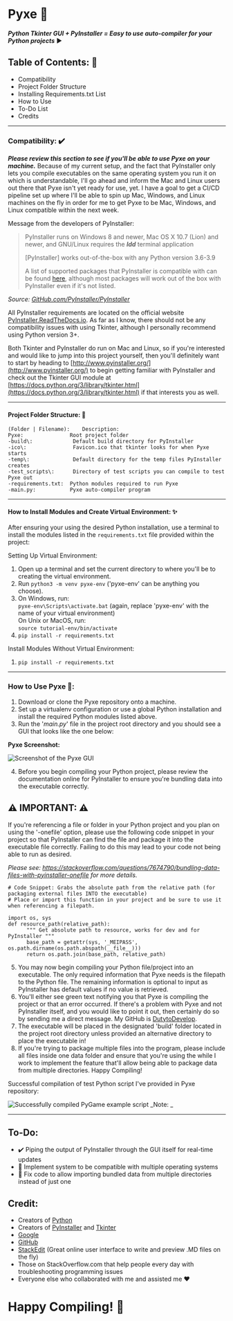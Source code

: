 # Pyxe 🧚
***Python Tkinter GUI  + PyInstaller = Easy to use auto-compiler for your Python projects*** ▶️
 

## Table of Contents: 🤖
 - Compatibility
 - Project Folder Structure
 - Installing Requirements.txt List
 - How to Use
 - To-Do List
 - Credits

---

### Compatibility: ✔️
***Please review this section to see if you'll be able to use Pyxe on your machine.***
Because of my current setup, and the fact that PyInstaller only lets you compile executables on the same operating system you run it on which is understandable, I'll go ahead and inform the Mac and Linux users out there that Pyxe isn't yet ready for use, yet. I have a goal to get a CI/CD pipeline set up where I'll be able to spin up Mac, Windows, and Linux machines on the fly in order for me to get Pyxe to be Mac, Windows, and Linux compatible within the next week.

Message from the developers of PyInstaller:

> PyInstaller runs on Windows 8 and newer, Mac OS X 10.7 (Lion) and
> newer, and GNU/Linux requires the ***ldd*** terminal application
> 
> [PyInstaller] works out-of-the-box with any Python version 3.6-3.9
>
> A list of supported packages that PyInstaller is compatible with can be found [here](https://github.com/pyinstaller/pyinstaller/wiki/Supported-Packages), although most 
> packages will work out of the box with PyInstaller even if it's not listed.

*Source: [GitHub.com/PyInstaller/PyInstaller](https://github.com/pyinstaller/pyinstaller/tree/e20e74c03768d432d48665b8ef1e02511b16e4be)*
 
All PyInstaller requirements are located on the official website [PyInstaller.ReadTheDocs.io](https://pyinstaller.readthedocs.io/en/stable/requirements.html). As far as I know, there should not be any compatibility issues with using Tkinter, although I personally recommend using Python version 3+.

Both Tkinter and PyInstaller do run on Mac and Linux, so if you're interested and would like to jump into this project yourself, then you'll definitely want to start by heading to [http://www.pyinstaller.org/](http://www.pyinstaller.org/) to begin getting familiar with PyInstaller and check out the Tkinter GUI module at [https://docs.python.org/3/library/tkinter.html](https://docs.python.org/3/library/tkinter.html) if that interests you as well.

---

#### Project Folder Structure: 🐍
    (Folder | Filename):    Description:
    Pyxe:               Root project folder  
    -build\:             Default build directory for PyInstaller  
    -ico\:               Favicon.ico that tkinter looks for when Pyxe starts  
    -temp\:              Default directory for the temp files PyInstaller creates  
    -test_scripts\:      Directory of test scripts you can compile to test Pyxe out  
    -requirements.txt:  Python modules required to run Pyxe  
    -main.py:           Pyxe auto-compiler program

---

#### How to Install Modules and Create Virtual Environment: ✨
After ensuring your using the desired Python installation, use a terminal to install the modules listed in the `requirements.txt` file provided within the project:

Setting Up Virtual Environment:
 1. Open up a terminal and set the current directory to where you'll be to creating the virtual environment. 
 2. Run `python3 -m venv pyxe-env` ('pyxe-env' can be anything you choose).
 3. On Windows, run: \
    `pyxe-env\Scripts\activate.bat` (again, replace 'pyxe-env' with the name of your virtual environment) \
    On Unix or MacOS, run: \
    `source tutorial-env/bin/activate`
 4. `pip install -r requirements.txt`

Install Modules Without Virtual Environment:
 1. `pip install -r requirements.txt`

---

### How to Use Pyxe 💫:

 1. Download or clone the Pyxe repository onto a machine.
 2. Set up a virtualenv configuration or use a global Python installation and install the required Python modules listed above.
 3. Run the '*main.py*' file in the project root directory and you should see a GUI that looks like the one below:

**Pyxe Screenshot:**

![Screenshot of the Pyxe GUI](https://github.com/DutytoDevelop/Pyxe/blob/main/test_scripts/Successful%20Builds/Pyxe_v2.PNG)

4. Before you begin compiling your Python project, please review the documentation online for PyInstaller to ensure you're bundling data into the executable correctly.


  **⚠️ IMPORTANT: ⚠️**
  --
If you're referencing a file or folder in your Python project and you plan on using the '-onefile' option, please use the following code snippet in your project so that PyInstaller can find the file and package it into the executable file correctly. Failing to do this may lead to your code not being able to run as desired.  

_Please see: https://stackoverflow.com/questions/7674790/bundling-data-files-with-pyinstaller-onefile for more details._

    # Code Snippet: Grabs the absolute path from the relative path (for packaging external files INTO the executable)  
    # Place or import this function in your project and be sure to use it when referencing a filepath. 
    
    import os, sys  
    def resource_path(relative_path):  
          """ Get absolute path to resource, works for dev and for PyInstaller """  
          base_path = getattr(sys, '_MEIPASS', os.path.dirname(os.path.abspath(__file__)))  
          return os.path.join(base_path, relative_path)
    
5. You may now begin compiling your Python file/project into an executable. The only required information that Pyxe needs is the filepath to the Python file. The remaining information is optional to input as PyInstaller has default values if no value is retrieved.
6. You'll either see green text notifying you that Pyxe is compiling the project or that an error occurred. If there's a problem with Pyxe and not PyInstaller itself, and you would like to point it out, then certainly do so by sending me a direct message. My GitHub is [DutytoDevelop](https://www.GitHub.com/DutytoDevelop/).
7. The executable will be placed in the designated 'build' folder located in the project root directory unless provided an alternative directory to place the executable in! 
8. If you're trying to package multiple files into the program, please include all files inside one data folder and ensure that you're using the while I work to implement the feature that'll allow being able to package data from multiple directories. Happy Compiling!

Successful compilation of test Python script I've provided in Pyxe repository:

![Successfully compiled PyGame example script](https://github.com/DutytoDevelop/Pyxe/blob/main/test_scripts/Successful%20Builds/Pyxe_Success_v2.PNG)
_Note: _

---

## To-Do:

 - ✔️ Piping the output of PyInstaller through the GUI itself for real-time updates
 - 🚧 Implement system to be compatible with multiple operating systems
 - 🚧 Fix code to allow importing bundled data from multiple directories instead of just one

## Credit:

- Creators of [Python](https://www.python.org/)
- Creators of [PyInstaller](https://pyinstaller.readthedocs.io/) and [Tkinter](https://wiki.python.org/moin/TkInter)
- [Google](https://www.Google.com/)
- [GitHub](https://github.com/)
- [StackEdit](https://stackedit.io/) (Great online user interface to write and preview .MD files on the fly)
- Those on StackOverflow.com that help people every day with troubleshooting programming issues
- Everyone else who collaborated with me and assisted me ❤️


# Happy Compiling! 🎅
